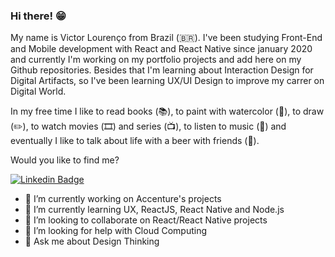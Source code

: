 ### Hi there! 😁

My name is Victor Lourenço from Brazil (🇧🇷). I've been studying Front-End and Mobile development with React and React Native since january 2020 and currently I'm working on my portfolio projects and add here on my Github repositories. Besides that I'm learning about Interaction Design for Digital Artifacts, so I've been learning UX/UI Design to improve my carrer on Digital World.

In my free time I like to read books (📚), to paint with watercolor (🎨), to draw (✏️), to watch movies (🎞️) and series (📺), to listen to music (🎵) and eventually I like to talk about life with a beer with friends (🍺).

Would you like to find me?

[![Linkedin Badge](https://img.shields.io/badge/-LinkedIn-blue?style=flat-square&logo=Linkedin&logoColor=white&link=https://www.linkedin.com/in/victor-louren%C3%A7o/)](https://www.linkedin.com/in/victor-louren%C3%A7o-a17a34140/)

- 🔭 I’m currently working on Accenture's projects
- 🌱 I’m currently learning UX, ReactJS, React Native and Node.js
- 👯 I’m looking to collaborate on React/React Native projects
- 🤔 I’m looking for help with Cloud Computing
- 💬 Ask me about Design Thinking
